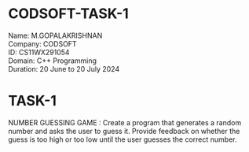 # CODSOFT-TASK-1


Name: M.GOPALAKRISHNAN       
Company: CODSOFT          
ID: CS11WX291054         
Domain: C++ Programming        
Duration: 20 June to 20 July 2024


 # TASK-1
NUMBER GUESSING GAME : Create a program that generates a random number and asks the
user to guess it. Provide feedback on whether the guess is too
high or too low until the user guesses the correct number.
